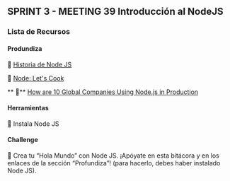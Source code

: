 ## SPRINT 3 - MEETING 39 Introducción al NodeJS

### Lista de Recursos

#### Produndiza

**📄** [Historia de Node JS](https://medium.com/@hackemate_ninja/historia-real-de-node-jos%C3%A9-node-js-16f99b9d3172)

**📄** [Node: Let's Cook](https://dev.to/chauhankiran/node-lets-cook-3k79)

**
📄** [How are 10 Global Companies Using Node.js in Production](https://www.tothenew.com/blog/how-are-10-global-companies-using-node-js-in-production/)

#### Herramientas

🔧 Instala Node JS

#### Challenge

📝 Crea tu “Hola Mundo” con Node JS. ¡Apóyate en esta bitácora y en los enlaces de la sección “Profundiza”! (para
hacerlo, debes haber instalado Node JS). 